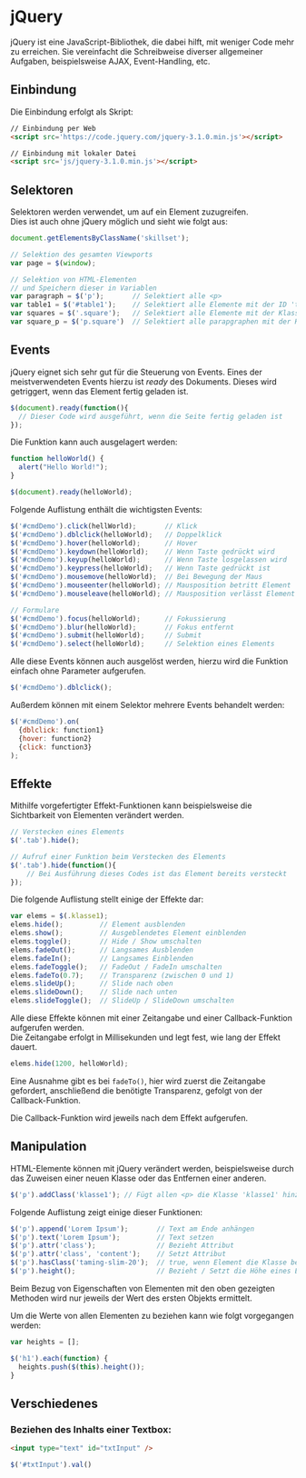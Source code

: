 # jQuery

jQuery ist eine JavaScript-Bibliothek, die dabei hilft, mit weniger Code mehr zu erreichen.
Sie vereinfacht die Schreibweise diverser allgemeiner Aufgaben, beispielsweise AJAX, Event-Handling, etc.

## Einbindung

Die Einbindung erfolgt als Skript:

```HTML
// Einbindung per Web
<script src='https://code.jquery.com/jquery-3.1.0.min.js'></script>

// Einbindung mit lokaler Datei
<script src='js/jquery-3.1.0.min.js'></script>
```

## Selektoren

Selektoren werden verwendet, um auf ein Element zuzugreifen.  
Dies ist auch ohne jQuery möglich und sieht wie folgt aus:

```JavaScript
document.getElementsByClassName('skillset');
```

```JavaScript
// Selektion des gesamten Viewports
var page = $(window);

// Selektion von HTML-Elementen
// und Speichern dieser in Variablen
var paragraph = $('p');       // Selektiert alle <p>
var table1 = $('#table1');    // Selektiert alle Elemente mit der ID 'table1'
var squares = $('.square');   // Selektiert alle Elemente mit der Klasse 'square'
var square_p = $('p.square')  // Selektiert alle parapgraphen mit der Klasse 'square'
```

## Events

jQuery eignet sich sehr gut für die Steuerung von Events.
Eines der meistverwendeten Events hierzu ist *ready* des Dokuments.
Dieses wird getriggert, wenn das Element fertig geladen ist.

```JavaScript
$(document).ready(function(){
  // Dieser Code wird ausgeführt, wenn die Seite fertig geladen ist
});
```

Die Funktion kann auch ausgelagert werden:

```JavaScript
function helloWorld() {
  alert("Hello World!");
}

$(document).ready(helloWorld);
```

Folgende Auflistung enthält die wichtigsten Events:

```JavaScript
$('#cmdDemo').click(hellWorld);       // Klick
$('#cmdDemo').dblclick(helloWorld);   // Doppelklick
$('#cmdDemo').hover(helloWorld);      // Hover
$('#cmdDemo').keydown(helloWorld);    // Wenn Taste gedrückt wird
$('#cmdDemo').keyup(helloWorld);      // Wenn Taste losgelassen wird
$('#cmdDemo').keypress(helloWorld);   // Wenn Taste gedrückt ist
$('#cmdDemo').mousemove(helloWorld);  // Bei Bewegung der Maus
$('#cmdDemo').mouseenter(helloWorld); // Mausposition betritt Element
$('#cmdDemo').mouseleave(helloWorld); // Mausposition verlässt Element

// Formulare
$('#cmdDemo').focus(helloWorld);      // Fokussierung
$('#cmdDemo').blur(helloWorld);       // Fokus entfernt
$('#cmdDemo').submit(helloWorld);     // Submit
$('#cmdDemo').select(helloWorld);     // Selektion eines Elements
```

Alle diese Events können auch ausgelöst werden, hierzu wird die Funktion einfach ohne Parameter aufgerufen.

```JavaScript
$('#cmdDemo').dblclick();
```

Außerdem können mit einem Selektor mehrere Events behandelt werden:

```JavaScript
$('#cmdDemo').on(
  {dblclick: function1}
  {hover: function2}
  {click: function3}
);
```

## Effekte

Mithilfe vorgefertigter Effekt-Funktionen kann beispielsweise
die Sichtbarkeit von Elementen verändert werden.

```JavaScript
// Verstecken eines Elements
$('.tab').hide();

// Aufruf einer Funktion beim Verstecken des Elements
$('.tab').hide(function(){
    // Bei Ausführung dieses Codes ist das Element bereits versteckt
});
```

Die folgende Auflistung stellt einige der Effekte dar:

```JavaScript
var elems = $(.klasse1);
elems.hide();         // Element ausblenden
elems.show();         // Ausgeblendetes Element einblenden
elems.toggle();       // Hide / Show umschalten
elems.fadeOut();      // Langsames Ausblenden
elems.fadeIn();       // Langsames Einblenden
elems.fadeToggle();   // FadeOut / FadeIn umschalten
elems.fadeTo(0.7);    // Transparenz (zwischen 0 und 1)
elems.slideUp();      // Slide nach oben
elems.slideDown();    // Slide nach unten
elems.slideToggle();  // SlideUp / SlideDown umschalten
```

Alle diese Effekte können mit einer Zeitangabe und einer Callback-Funktion aufgerufen werden.  
Die Zeitangabe erfolgt in Millisekunden und legt fest, wie lang der Effekt dauert.

```JavaScript
elems.hide(1200, helloWorld);
```

Eine Ausnahme gibt es bei ```fadeTo()```, hier wird zuerst die Zeitangabe gefordert,
 anschließend die benötigte Transparenz, gefolgt von der Callback-Funktion.


Die Callback-Funktion wird jeweils nach dem Effekt aufgerufen.

## Manipulation

HTML-Elemente können mit jQuery verändert werden,
beispielsweise durch das Zuweisen einer neuen Klasse oder das Entfernen einer anderen.

```JavaScript
$('p').addClass('klasse1'); // Fügt allen <p> die Klasse 'klasse1' hinzu
```

Folgende Auflistung zeigt einige dieser Funktionen:

```JavaScript
$('p').append('Lorem Ipsum');       // Text am Ende anhängen
$('p').text('Lorem Ipsum');         // Text setzen
$('p').attr('class');               // Bezieht Attribut
$('p').attr('class', 'content');    // Setzt Attribut
$('p').hasClass('taming-slim-20');  // true, wenn Element die Klasse besitzt
$('p').height();                    // Bezieht / Setzt die Höhe eines Elements
```

Beim Bezug von Eigenschaften von Elementen mit den oben gezeigten Methoden
wird nur jeweils der Wert des ersten Objekts ermittelt.

Um die Werte von allen Elementen zu beziehen kann wie folgt vorgegangen werden:

```JavaScript
var heights = [];

$('h1').each(function) {
  heights.push($(this).height());
}
```

## Verschiedenes

### Beziehen des Inhalts einer Textbox:

```HTML
<input type="text" id="txtInput" />
```

```JavaScript
$('#txtInput').val()
```
